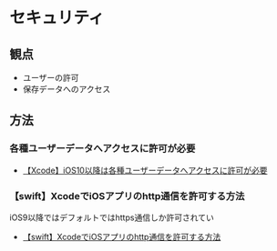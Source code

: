 # セキュリティ

## 観点

  - ユーザーの許可
  - 保存データへのアクセス

## 方法

### 各種ユーザーデータへアクセスに許可が必要

- [【Xcode】iOS10以降は各種ユーザーデータへアクセスに許可が必要](https://c-geru.com/as_blind_side/2016/10/useuserdata.html)

### 【swift】XcodeでiOSアプリのhttp通信を許可する方法

iOS9以降ではデフォルトではhttps通信しか許可されてい

- [【swift】XcodeでiOSアプリのhttp通信を許可する方法](https://fukatsu.tech/permit-http-ios)

